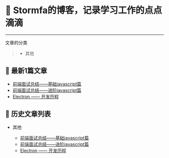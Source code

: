 # 🌱 Stormfa的博客，记录学习工作的点点滴滴

------

文章的分类

> * 其他


## 🌱 最新1篇文章 
  
  - [前端面试总结——基础javascript篇](https://github.com/victor-fa/blog/issues/1)
  - [前端面试总结——进阶javascript篇](https://github.com/victor-fa/blog/issues/2)
  - [Electron —— 开发历程](https://github.com/victor-fa/blog/issues/3)
  

## 🌱 历史文章列表
    
 * 其他
 
    * [前端面试总结——基础javascript篇](https://github.com/victor-fa/blog/issues/1)
    * [前端面试总结——进阶javascript篇](https://github.com/victor-fa/blog/issues/2)
    * [Electron —— 开发历程](https://github.com/victor-fa/blog/issues/3)

 
